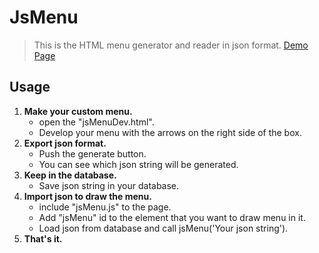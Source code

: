 # JsMenu
> This is the HTML menu generator and reader in json format. [Demo Page](http://www.hadimozaffari/jmenu)

## Usage
1. **Make your custom menu.**
   - open the "jsMenuDev.html".
   - Develop your menu with the arrows on the right side of the box.
2. **Export json format.**
   - Push the generate button.
   - You can see which json string will be generated.
3. **Keep in the database.**
   - Save json string in your database.
4. **Import json to draw the menu.**
   - include "jsMenu.js" to the <HEAD> page.
   - Add "jsMenu" id to the element that you want to draw menu in it.
   - Load json from database and call jsMenu('Your json string').
5. **That's it.**


